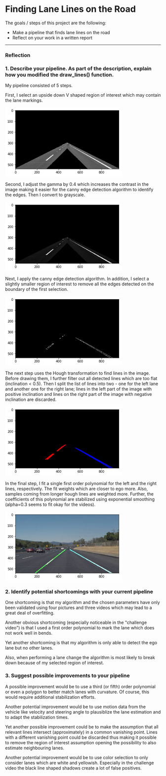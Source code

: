 # **Finding Lane Lines on the Road** 


The goals / steps of this project are the following:
* Make a pipeline that finds lane lines on the road
* Reflect on your work in a written report


[//]: # (Image References)

[image1]: ./examples/grayscale.jpg "Grayscale"

---

### Reflection

### 1. Describe your pipeline. As part of the description, explain how you modified the draw_lines() function.

My pipeline consisted of 5 steps.

First, I select an upside down V shaped region of interest which may contain the lane markings.

![region of interest](writeup_images/selection.png)

Second, I adjust the gamma by 0.4 which increases the contrast in the image making it easier for the canny edge detection algorithm to identify the edges. Then I convert to grayscale.

![gamma](writeup_images/gamma.png)

Next, I apply the canny edge detection algorithm. In addition, I select a slightly smaller region of interest to remove all the edges detected on the boundary of the first selection.

![gamma](writeup_images/canny.png)

The next step uses the Hough transformation to find lines in the image. Before drawing them, I further filter out all detected lines which are too flat (inclination < 0.5). Then I split the list of lines into two - one for the left lane and another one for the right lane; lines in the left part of the image with positive inclination and lines on the right part of the image with negative inclination are discarded.

![gamma](writeup_images/lines.png)

In the final step, I fit a single first order polynomial for the left and the right lines, respectively. The fit weights which are closer to ego more. Also, samples coming from longer hough lines are weighted more. Further, the coefficients of this polynomial are stabilized using exponential smoothing (alpha=0.3 seems to fit okay for the videos).

![gamma](writeup_images/allinone.png)


### 2. Identify potential shortcomings with your current pipeline

One shortcoming is that my algorithm and the chosen parameters have only been validated using four pictures and three videos which may lead to a great deal of overfitting.

Another obvious shortcoming (especially noticeable in the "challenge video") is that I used a first order polynomial to mark the lane which does not work well in bends.

Yet another shortcoming is that my algorithm is only able to detect the ego lane but no other lanes.

Also, when performing a lane change the algorithm is most likely to break down because of my selected region of interest.


### 3. Suggest possible improvements to your pipeline

A possible improvement would be to use a third (or fifth) order polynomial or even a polygon to better match lanes with curvature. Of course, this would require additional stabilization efforts.

Another potential improvement would be to use motion data from the vehicle like velocity and steering angle to plausiblize the lane estimation and to adapt the stabilization times.

Yet another possible improvement could be to make the assumption that all relevant lines intersect (approximately) in a common vanishing point. Lines with a different vanishing point could be discarded thus making it possible to remove the region of interest assumption opening the possibility to also estimate neighbouring lanes.

Another potential improvement would be to use color selection to only consider lanes which are white and yellowish. Especially in the challenge video the black line shaped shadows create a lot of false positives.